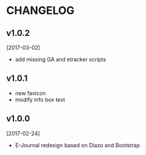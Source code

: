 CHANGELOG
=========

v1.0.2
------
[2017-03-02]

-   add missing GA and etracker scripts 


v1.0.1
------

- new favicon
- modify info box text  


v1.0.0
------

[2017-02-24]

-   E-Journal redesign based on Diazo and Bootstrap
